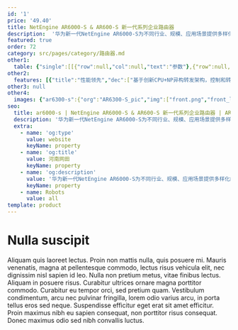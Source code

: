 ```yaml
---
id: '1'
price: '49.40'
title: NetEngine AR6000-S & AR600-S 新一代系列企业路由器
description:  '华为新一代NetEngine AR6000-S为不同行业、规模、应用场景提供多样化的企业路由器产品选择，包括适用于HQ /大型分支机构的NetEngine AR6300-S，适用于中型分支机构的NetEngine AR6140-S和NetEngine AR6120-S，适用于小型分支机构的NetEngine AR651F-Lite。基于创新CPU+NP异构转发架构，融合了路由、交换、VPN、安全、MPLS等多种功能，满足了企业业务多元化和云化趋势下对网络设备高性能的需求。'
featured: true
order: 72
category: src/pages/category/路由器.md
other1: 
  table: {"single":[[{"row":null,"col":null,"text":"参数"},{"row":null,"col":null,"text":"NetEngine AR6300-S"}],[{"row":null,"col":null,"text":"处理器"},{"row":null,"col":null,"text":"ARM64 16核"}],[{"row":null,"col":null,"text":"带机量*"},{"row":null,"col":null,"text":"3000台PC"}],[{"row":null,"col":null,"text":"转发性能"},{"row":null,"col":null,"text":"60Mpps-280Mpps"}],[{"row":null,"col":null,"text":"整机交换容量"},{"row":null,"col":null,"text":"640Gbps"}],[{"row":null,"col":null,"text":"固定WAN接口"},{"row":null,"col":null,"text":"14*10GE光（可切换为GE光），10*GE电（所有WAN口可切换为LAN）"}],[{"row":null,"col":null,"text":"支持管理的AP数"},{"row":null,"col":null,"text":"128（4 AP免费）"}],[{"row":null,"col":null,"text":"SIC插槽"},{"row":null,"col":null,"text":"4"}],[{"row":null,"col":null,"text":"WSIC插槽（缺省/最大）"},{"row":null,"col":null,"text":"2/8"}],[{"row":null,"col":null,"text":"XSIC插槽（缺省/最大）"},{"row":null,"col":null,"text":"4/6"}],[{"row":null,"col":null,"text":"串行辅助/控制台端口"},{"row":null,"col":null,"text":"1* RJ45 Console串口"}],[{"row":null,"col":null,"text":"USB接口"},{"row":null,"col":null,"text":"1*USB2.0"}],[{"row":null,"col":null,"text":"内存"},{"row":null,"col":null,"text":"8 GB"}],[{"row":null,"col":null,"text":"Flash"},{"row":null,"col":null,"text":"2 GB"}]]}
other2:
  features: [{"title":"性能领先","dec":["基于创新CPU+NP异构转发架构，控制和转发分离，单槽位总线带宽最大可达10Gbps，业务转发无瓶颈"]},{"title":"双模网络，灵活接入","dec":["支持移动模式（3G/LTE）和固定模式（光纤接入/铜缆接入），实现有线无线应用一体化接入"]},{"title":"多业务合一，网络融合","dec":["融合路由、交换、3G/LTE、安全等功能特性，实现业务多合一"]}]
other3: null
other4:
  images: {"ar6300-s":{"org":"AR6300-S_pic","img":["front.png","front_left.png","front_right.png","front_top.png","rear.png","rear_left.png","rear_right.png","rear_top.png"]}}
seo:
  title: ar6000-s | NetEngine AR6000-S & AR600-S 新一代系列企业路由器 | AR 商业系列企业路由器 (中国区） | AR系列接入路由器 | 路由器 | 企业网络
  description: '华为新一代NetEngine AR6000-S为不同行业、规模、应用场景提供多样化的企业路由器产品选择，包括适用于HQ /大型分支机构的NetEngine AR6300-S，适用于中型分支机构的NetEngine AR6140-S和NetEngine AR6120-S，适用于小型分支机构的NetEngine AR651F-Lite。基于创新CPU+NP异构转发架构，融合了路由、交换、VPN、安全、MPLS等多种功能，满足了企业业务多元化和云化趋势下对网络设备高性能的需求。'
  extra:
    - name: 'og:type'
      value: website
      keyName: property
    - name: 'og:title'
      value: 河南网田
      keyName: property
    - name: 'og:description'
      value: '华为新一代NetEngine AR6000-S为不同行业、规模、应用场景提供多样化的企业路由器产品选择，包括适用于HQ /大型分支机构的NetEngine AR6300-S，适用于中型分支机构的NetEngine AR6140-S和NetEngine AR6120-S，适用于小型分支机构的NetEngine AR651F-Lite。基于创新CPU+NP异构转发架构，融合了路由、交换、VPN、安全、MPLS等多种功能，满足了企业业务多元化和云化趋势下对网络设备高性能的需求。'
      keyName: property
    - name: Robots
      value: all
template: product
---
```


# Nulla suscipit

Aliquam quis laoreet lectus. Proin non mattis nulla, quis posuere mi. Mauris venenatis, magna at pellentesque commodo, lectus risus vehicula elit, nec dignissim nisl sapien id leo. Nulla non pretium metus, vitae finibus lectus. Aliquam in posuere risus. Curabitur ultrices ornare magna porttitor commodo. Curabitur eu tempor orci, sed pretium quam. Vestibulum condimentum, arcu nec pulvinar fringilla, lorem odio varius arcu, in porta tellus eros sed neque. Suspendisse efficitur eget erat sit amet efficitur. Proin maximus nibh eu sapien consequat, non porttitor risus consequat. Donec maximus odio sed nibh convallis luctus.